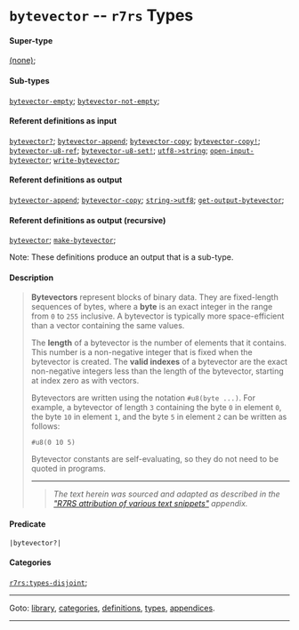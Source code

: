 

<a id='type__r7rs__bytevector'></a>

# `bytevector` -- `r7rs` Types


#### Super-type

[(none)](../../r7rs/types/_index.md#toc__r7rs__types);


#### Sub-types

[`bytevector-empty`](../../r7rs/types/bytevector-empty.md#type__r7rs__bytevector-empty);
[`bytevector-not-empty`](../../r7rs/types/bytevector-not-empty.md#type__r7rs__bytevector-not-empty);


#### Referent definitions as input

[`bytevector?`](../../r7rs/definitions/bytevector_3f.md#definition__r7rs__bytevector_3f);
[`bytevector-append`](../../r7rs/definitions/bytevector-append.md#definition__r7rs__bytevector-append);
[`bytevector-copy`](../../r7rs/definitions/bytevector-copy.md#definition__r7rs__bytevector-copy);
[`bytevector-copy!`](../../r7rs/definitions/bytevector-copy_21.md#definition__r7rs__bytevector-copy_21);
[`bytevector-u8-ref`](../../r7rs/definitions/bytevector-u8-ref.md#definition__r7rs__bytevector-u8-ref);
[`bytevector-u8-set!`](../../r7rs/definitions/bytevector-u8-set_21.md#definition__r7rs__bytevector-u8-set_21);
[`utf8->string`](../../r7rs/definitions/utf8-_3e_string.md#definition__r7rs__utf8-_3e_string);
[`open-input-bytevector`](../../r7rs/definitions/open-input-bytevector.md#definition__r7rs__open-input-bytevector);
[`write-bytevector`](../../r7rs/definitions/write-bytevector.md#definition__r7rs__write-bytevector);


#### Referent definitions as output

[`bytevector-append`](../../r7rs/definitions/bytevector-append.md#definition__r7rs__bytevector-append);
[`bytevector-copy`](../../r7rs/definitions/bytevector-copy.md#definition__r7rs__bytevector-copy);
[`string->utf8`](../../r7rs/definitions/string-_3e_utf8.md#definition__r7rs__string-_3e_utf8);
[`get-output-bytevector`](../../r7rs/definitions/get-output-bytevector.md#definition__r7rs__get-output-bytevector);


#### Referent definitions as output (recursive)

[`bytevector`](../../r7rs/definitions/bytevector.md#definition__r7rs__bytevector);
[`make-bytevector`](../../r7rs/definitions/make-bytevector.md#definition__r7rs__make-bytevector);

Note:  These definitions produce an output that is a sub-type.


#### Description

> __Bytevectors__ represent blocks of binary data.
> They are fixed-length sequences of bytes, where
> a __byte__ is an exact integer in the range from `0` to `255` inclusive.
> A bytevector is typically more space-efficient than a vector
> containing the same values.
> 
> The __length__ of a bytevector is the number of elements that it
> contains.  This number is a non-negative integer that is fixed when
> the bytevector is created.  The __valid indexes__ of
> a bytevector are the exact non-negative integers less than the length of the
> bytevector, starting at index zero as with vectors.
> 
> Bytevectors are written using the notation `#u8(byte ...)`.
> For example, a bytevector of length `3` containing the byte `0` in element
> `0`, the byte `10` in element `1`, and the byte `5` in
> element `2` can be written as follows:
> 
> ````
> #u8(0 10 5)
> ````
> 
> Bytevector constants are self-evaluating, so they do not need to be quoted in programs.
> 
> 
> ----
> > *The text herein was sourced and adapted as described in the ["R7RS attribution of various text snippets"](../../r7rs/appendices/attribution.md#appendix__r7rs__attribution) appendix.*


#### Predicate

```
|bytevector?|
```


#### Categories

[`r7rs:types-disjoint`](../../r7rs/categories/r7rs_3a_types-disjoint.md#category__r7rs__r7rs_3a_types-disjoint);

----

Goto: [library](../../r7rs/_index.md#library__r7rs), [categories](../../r7rs/categories/_index.md#toc__r7rs__categories), [definitions](../../r7rs/definitions/_index.md#toc__r7rs__definitions), [types](../../r7rs/types/_index.md#toc__r7rs__types), [appendices](../../r7rs/appendices/_index.md#toc__r7rs__appendices).

----

